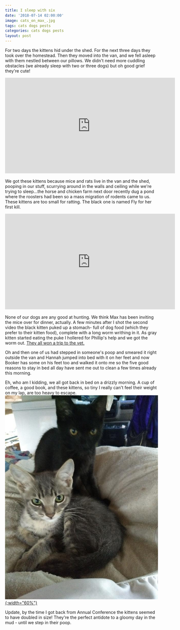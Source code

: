 ```yaml
---
title: I sleep with six
date: '2018-07-14 02:00:00'
image: cats_on_max_.jpg
tags: cats dogs pests
categories: cats dogs pests
layout: post
---
```


For two days the kittens hid under the shed. For the next three days they took over the homestead. Then they moved into the van, and we fell asleep with them nestled between our pillows.
We didn't need more cuddling obstacles (we already sleep with two or three dogs) but oh good grief they're cute!

<iframe width="560" height="315" src="https://www.youtube.com/embed/4L98-Jcyt-g" frameborder="0" allow="autoplay; encrypted-media" allowfullscreen></iframe>

We got these kittens because mice and rats live in the van and the shed, pooping in our stuff, scurrying around in the walls and ceiling while we're trying to sleep...the horse and chicken farm next door recently dug a pond where the roosters had been so a mass migration of rodents came to us.
These kittens are too small for ratting. The black one is named Fly for her first kill.

<iframe width="560" height="315" src="https://www.youtube.com/embed/95bEMzwAkZA" frameborder="0" allow="autoplay; encrypted-media" allowfullscreen></iframe>

None of our dogs are any good at hunting. We think Max has been inviting the mice over for dinner, actually.
A few minutes after I shot the second video the black kitten puked up a stomach- full of dog food (which they prefer to their kitten food), complete with a long worm writhing in it. As gray kitten started eating the puke I hollered for Phillip's help and we got the worm out. [They all won a trip to the vet.](http://reverdecer.annalisagross.com/2018-07-09-family-trip)

Oh and then one of us had stepped in someone's poop and smeared it right outside the van and Hannah jumped into bed with it on her feet and now Booker has some on his feet too and walked it onto me so the five good reasons to stay in bed all day have sent me out to clean a few times already this morning.

Eh, who am I kidding, we all got back in bed on a drizzly morning. A cup of coffee, a good book, and these kittens, so tiny I really can't feel their weight on my lap, are too heavy to escape.
[![](/images/cats_.jpg){:width="60%"}](/images/cats.jpg)

Update, by the time I got back from Annual Conference the kittens seemed to have doubled in size! They're the perfect antidote to a gloomy day in the mud - until we step in their poop.